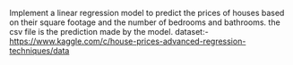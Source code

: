 Implement a linear regression model to predict the prices of houses based on their square footage and the number of bedrooms and bathrooms.
the csv file is the prediction made by the model.
dataset:- https://www.kaggle.com/c/house-prices-advanced-regression-techniques/data
